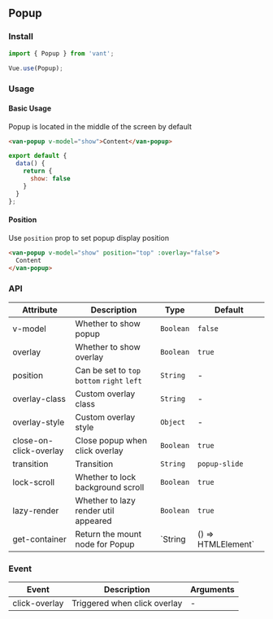 ## Popup

### Install
``` javascript
import { Popup } from 'vant';

Vue.use(Popup);
```

### Usage

#### Basic Usage
Popup is located in the middle of the screen by default

```html
<van-popup v-model="show">Content</van-popup>
```

```javascript
export default {
  data() {
    return {
      show: false
    }
  }
};
```

#### Position
Use `position` prop to set popup display position

```html
<van-popup v-model="show" position="top" :overlay="false">
  Content
</van-popup>
```

### API

| Attribute | Description | Type | Default |
|------|------|------|------|
| v-model | Whether to show popup | `Boolean` | `false` |
| overlay | Whether to show overlay | `Boolean` | `true` |
| position | Can be set to `top` `bottom` `right` `left` | `String` | - |
| overlay-class | Custom overlay class | `String` | - |
| overlay-style | Custom overlay style | `Object` | - |
| close-on-click-overlay | Close popup when click overlay | `Boolean` | `true` |
| transition | Transition | `String` | `popup-slide` |
| lock-scroll | Whether to lock background scroll | `Boolean` | `true` |
| lazy-render | Whether to lazy render util appeared | `Boolean` | `true` |
| get-container | Return the mount node for Popup | `String | () => HTMLElement` | - |

### Event

| Event | Description | Arguments |
|------|------|------|
| click-overlay | Triggered when click overlay | - |
